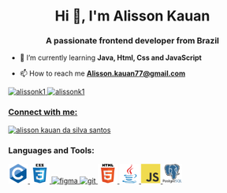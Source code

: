 <h1 align="center">Hi 👋, I'm Alisson Kauan</h1>
<h3 align="center">A passionate frontend developer from Brazil</h3>

- 🌱 I’m currently learning **Java, Html, Css and JavaScript**

- 📫 How to reach me **Alisson.kauan77@gmail.com**

<div > 
  <a href="https://github.com/alissonk1">
  <img height = "150 em" src="https://github-readme-stats.vercel.app/api?username=alissonk1&show_icons=true&locale=en&theme=dark" alt="alissonk1" />
  <img height = "150 em"src="https://github-readme-stats.vercel.app/api/top-langs?username=alissonk1&show_icons=true&locale=en&layout=compact&theme=dark" alt="alissonk1" />  

</div>

<h3 align="left">Connect with me:</h3>
<p align="left">
<a href="https://linkedin.com/in/alisson kauan da silva santos" target="blank"><img align="center" src="https://raw.githubusercontent.com/rahuldkjain/github-profile-readme-generator/master/src/images/icons/Social/linked-in-alt.svg" alt="alisson kauan da silva santos" height="30" width="40" /></a>
</p>

<h3 align="left">Languages and Tools:</h3>
<p align="left"> <a href="https://www.cprogramming.com/" target="_blank" rel="noreferrer"> <img src="https://raw.githubusercontent.com/devicons/devicon/master/icons/c/c-original.svg" alt="c" width="40" height="40"/> </a> <a href="https://www.w3schools.com/css/" target="_blank" rel="noreferrer"> <img src="https://raw.githubusercontent.com/devicons/devicon/master/icons/css3/css3-original-wordmark.svg" alt="css3" width="40" height="40"/> </a> <a href="https://www.figma.com/" target="_blank" rel="noreferrer"> <img src="https://www.vectorlogo.zone/logos/figma/figma-icon.svg" alt="figma" width="40" height="40"/> </a> <a href="https://git-scm.com/" target="_blank" rel="noreferrer"> <img src="https://www.vectorlogo.zone/logos/git-scm/git-scm-icon.svg" alt="git" width="40" height="40"/> </a> <a href="https://www.w3.org/html/" target="_blank" rel="noreferrer"> <img src="https://raw.githubusercontent.com/devicons/devicon/master/icons/html5/html5-original-wordmark.svg" alt="html5" width="40" height="40"/> </a> <a href="https://www.java.com" target="_blank" rel="noreferrer"> <img src="https://raw.githubusercontent.com/devicons/devicon/master/icons/java/java-original.svg" alt="java" width="40" height="40"/> </a> <a href="https://developer.mozilla.org/en-US/docs/Web/JavaScript" target="_blank" rel="noreferrer"> <img src="https://raw.githubusercontent.com/devicons/devicon/master/icons/javascript/javascript-original.svg" alt="javascript" width="40" height="40"/> </a> <a href="https://www.postgresql.org" target="_blank" rel="noreferrer"> <img src="https://raw.githubusercontent.com/devicons/devicon/master/icons/postgresql/postgresql-original-wordmark.svg" alt="postgresql" width="40" height="40"/> </a> </p>

